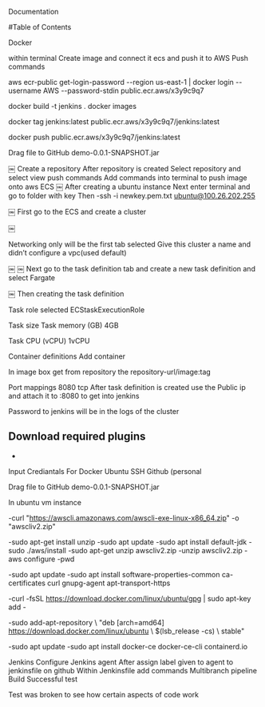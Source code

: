 Documentation


#Table of Contents

Docker 

within terminal 
Create image and connect it ecs and push it to AWS
Push commands

aws ecr-public get-login-password --region us-east-1 | docker login --username AWS --password-stdin public.ecr.aws/x3y9c9q7

docker build -t jenkins .
docker images

docker tag jenkins:latest public.ecr.aws/x3y9c9q7/jenkins:latest

docker push public.ecr.aws/x3y9c9q7/jenkins:latest


Drag file to GitHub
demo-0.0.1-SNAPSHOT.jar

￼
Create a repository
After repository is created 
Select repository and select view push commands 
Add commands into terminal to push image onto aws ECS
￼
After creating a ubuntu instance 
Next enter terminal and go to folder with key
Then
-ssh -i newkey.pem.txt ubuntu@100.26.202.255


￼
First go to the ECS and create a cluster

￼

Networking only will be the first tab selected 
Give this cluster a name and didn’t configure a vpc(used default)



￼
￼
Next go to the task definition tab and create a new task definition and select Fargate

￼
Then creating the task definition

Task role selected ECStaskExecutionRole

Task size
Task memory (GB)
4GB

Task CPU (vCPU)
1vCPU

Container definitions
Add container

In image box get from repository the 
repository-url/image:tag

Port mappings
8080 tcp
After task definition is created use the Public ip and attach it to :8080 to get into jenkins

Password to jenkins will be in the logs of the cluster 

Download required plugins 
-
-

Input Crediantals 
For Docker 
Ubuntu SSH
Github (personal 


Drag file to GitHub
demo-0.0.1-SNAPSHOT.jar


In ubuntu vm instance

-curl "https://awscli.amazonaws.com/awscli-exe-linux-x86_64.zip" -o "awscliv2.zip"

-sudo apt-get install unzip
-sudo apt update
-sudo apt install default-jdk
-sudo ./aws/install
-sudo apt-get unzip awscliv2.zip
-unzip awscliv2.zip
-aws configure
-pwd




-sudo apt update -sudo apt install software-properties-common ca-certificates curl gnupg-agent apt-transport-https

-curl -fsSL https://download.docker.com/linux/ubuntu/gpg | sudo apt-key add -

-sudo add-apt-repository \ "deb [arch=amd64] https://download.docker.com/linux/ubuntu \ $(lsb_release -cs) \ stable"

-sudo apt update -sudo apt install docker-ce docker-ce-cli containerd.io

Jenkins
 Configure Jenkins agent
After assign label given to agent to jenkinsfile on github
Within Jenkinsfile add commands 
Multibranch pipeline 
Build 
Successful test 




Test was broken to see how certain aspects of code work 
